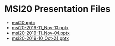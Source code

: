 <!--
This is a machine generated file, and should not be edited, as it will be overwritten with future updates.
-->

# MSI20 Presentation Files

- [msi20.pptx](http://cdn.tailwindtraders.com/assets/msi/msi20/msi20.pptx)
- [msi20-2019-11_Nov-13.pptx](http://cdn.tailwindtraders.com/assets/msi/msi20/msi20-2019-11_Nov-13.pptx)
- [msi20-2019-11_Nov-04.pptx](http://cdn.tailwindtraders.com/assets/msi/msi20/msi20-2019-11_Nov-04.pptx)
- [msi20-2019-10_Oct-24.pptx](http://cdn.tailwindtraders.com/assets/msi/msi20/msi20-2019-10_Oct-24.pptx)


